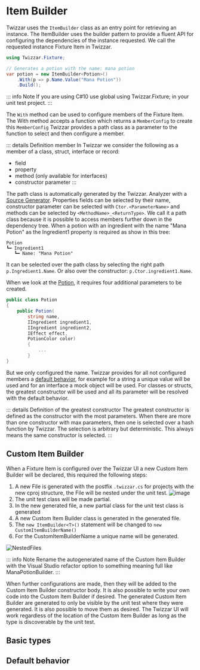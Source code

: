 # Item Builder

Twizzar uses the `ItemBuilder` class as an entry point for retrieving an instance. The ItemBuilder uses the builder pattern to provide a fluent API for configuring the dependencies of the instance requested. We call the requested instance Fixture Item in Twizzar.

```csharp
using Twizzar.Fixture;

// Generates a potion with the name: mana potion
var potion = new ItemBuilder<Potion>()
    .With(p => p.Name.Value("Mana Potion"))
    .Build();
```

::: info Note
If you are using C#10 use global using Twizzar.Fixture; in your unit test project.
:::

The `With` method can be used to configure members of the Fixture Item. The With method accepts a function which returns a `MemberConfig` to create this `MemberConfig` Twizzar provides a path class as a parameter to the function to select and then configure a member.

::: details Definition member
In Twizzar we consider the following as a member of a class, struct, interface or record:

- field
- property
- method (only available for interfaces)
- constructor parameter
  :::

The path class is automatically generated by the Twizzar. Analyzer with a [Source Generator](https://learn.microsoft.com/en-us/dotnet/csharp/roslyn-sdk/source-generators-overview). Properties fields can be selected by their name, constructor parameter can be selected with `Ctor.<ParameterName>` and methods can be selected by `<MethodName>_<ReturnType>`. We call it a path class because it is possible to access members further down in the dependency tree. When a potion with an ingredient with the name "Mana Potion" as the Ingredient1 property is required as show in this tree:

```
Potion
┗━ Ingredient1
   ┗━ Name: "Mana Potion"
```

It can be selected over the path class by selecting the right path `p.Ingredient1.Name`. Or also over the constructor: `p.Ctor.ingredient1.Name`.

When we look at the [Potion](https://github.com/Twizzar/Twizzar/blob/main/examples/PotionDeliveryService/PotionDeliveryService/Potions.cs), it requires four additional parameters to be created.

```csharp
public class Potion
{
    public Potion(
        string name,
        IIngredient ingredient1,
        IIngredient ingredient2,
        IEffect effect,
        PotionColor color)
        {
            ...
        }
}
```

But we only configured the name. Twizzar provides for all not configured members a [default behavior](./default-behavior), for example for a string a unique value will be used and for an interface a mock object will be used. For classes or structs, the greatest constructor will be used and all its parameter will be resolved with the default behavior.

::: details Definition of the greatest constructor
The greatest constructor is defined as the constructor with the most parameters. When there are more than one constructor with max parameters, then one is selected over a hash function by Twizzar. The selection is arbitrary but deterministic. This always means the same constructor is selected.
:::

## Custom Item Builder

When a Fixture Item is configured over the Twizzar UI a new Custom Item Builder will be declared, this required the following steps:

1.  A new File is generated with the postfix `.twizzar.cs` for projects with the new cproj structure, the File will be nested under the unit test.
    ![image](https://user-images.githubusercontent.com/5276871/206185559-576bae68-33fb-49d3-a037-8ff5e748e0a8.png)
2.  The unit test class will be made partial.
3.  In the new generated file, a new partial class for the unit test class is generated
4.  A new Custom Item Builder class is generated in the generated file.
5.  The `new ItemBuilder<T>()` statement will be changed to `new CustomItemBuilderName()`
6.  For the CustomItemBuilderName a unique name will be generated.

![NestedFiles](https://user-images.githubusercontent.com/5276871/206193551-2a5114f8-dcea-4b7c-b96d-7f325f1b818b.png)

::: info Note
Rename the autogenerated name of the Custom Item Builder with the Visual Studio refactor option to something meaning full like ManaPotionBuilder.
:::

When further configurations are made, then they will be added to the Custom Item Builder constructor body. It is also possible to write your own code into the Custom Item Builder if desired. The generated Custom Item Builder are generated to only be visible by the unit test where they were generated. It is also possible to move them as desired. The Twizzar UI will work regardless of the location of the Custom Item Builder as long as the type is discoverable by the unit test.


## Basic types

## Default behavior
